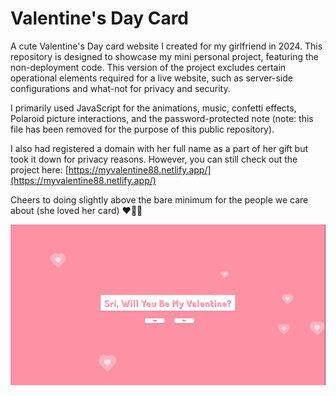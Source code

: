 # Valentine's Day Card

A cute Valentine's Day card website I created for my girlfriend in 2024. This repository is designed to showcase my mini personal project, featuring the non-deployment code. This version of the project excludes certain operational elements required for a live website, such as server-side configurations and what-not for privacy and security. 

I primarily used JavaScript for the animations, music, confetti effects, Polaroid picture interactions, and the password-protected note (note: this file has been removed for the purpose of this public repository).

I also had registered a domain with her full name as a part of her gift but took it down for privacy reasons. However, you can still check out the project here: [https://myvalentine88.netlify.app/](https://myvalentine88.netlify.app/)

Cheers to doing slightly above the bare minimum for the people we care about (she loved her card) ❤️🥂🎉


![Valentine's Day Card Gif](./assets/valentinesDemo1.gif)
